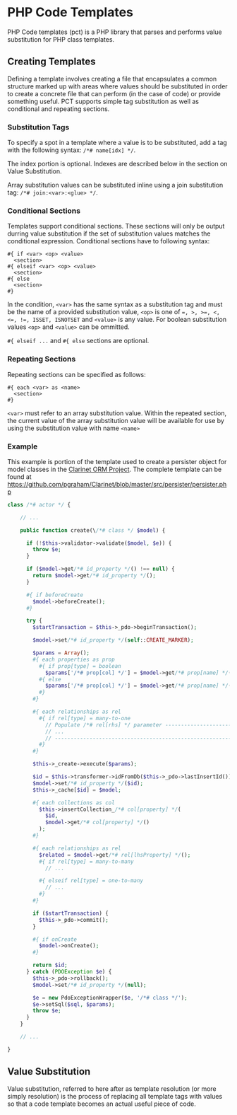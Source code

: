 # PHP Code Templates

PHP Code templates (pct) is a PHP library that parses and performs value
substitution for PHP class templates.

## Creating Templates

Defining a template involves creating a file that encapsulates a common
structure marked up with areas where values should be substituted in order to
create a concrete file that can perform (in the case of code) or provide
something useful. PCT supports simple tag substitution as well as conditional
and repeating sections.

### Substitution Tags

To specify a spot in a template where a value is to be substituted, add a tag
with the following syntax: `/*# name[idx] */`.

The index portion is optional. Indexes are described below in the section on
Value Substitution.

Array substitution values can be substituted inline using a join substitution
tag: `/*# join:<var>:<glue> */`.

### Conditional Sections

Templates support conditional sections. These sections will only be output
durring value substitution if the set of substitution values matches the
conditional expression. Conditional sections have to following syntax:

```
#{ if <var> <op> <value>
  <section>
#{ elseif <var> <op> <value>
  <section>
#{ else
  <section>
#}
```

In the condition, `<var>` has the same syntax as a substitution tag and must be
the name of a provided substitution value, `<op>` is one of `=, >, >=, <, <=,
!=, ISSET, ISNOTSET` and `<value>` is any value. For boolean substitution values
`<op>` and `<value>` can be ommitted.

`#{ elseif ...` and `#{ else` sections are optional.

### Repeating Sections

Repeating sections can be specified as follows:

```
#{ each <var> as <name>
  <section>
#}
```

`<var>` must refer to an array substitution value.  Within the repeated section,
the current value of the array substitution value will be available for use by
using the substitution value with name `<name>`

### Example

This example is portion of the template used to create a persister object for
model classes in the [Clarinet ORM Project](https://github.com/pgraham/Clarinet). The complete template can be found at
<https://github.com/pgraham/Clarinet/blob/master/src/persister/persister.php>

```php
class /*# actor */ {

    // ...

    public function create(\/*# class */ $model) {

      if (!$this->validator->validate($model, $e)) {
        throw $e;
      }

      if ($model->get/*# id_property */() !== null) {
        return $model->get/*# id_property */();
      }

      #{ if beforeCreate
        $model->beforeCreate();
      #}

      try {
        $startTransaction = $this->_pdo->beginTransaction();

        $model->set/*# id_property */(self::CREATE_MARKER);

        $params = Array();
        #{ each properties as prop
          #{ if prop[type] = boolean
            $params['/*# prop[col] */'] = $model->get/*# prop[name] */() ? 1 : 0;
          #{ else
            $params['/*# prop[col] */'] = $model->get/*# prop[name] */();
          #}
        #}

        #{ each relationships as rel
          #{ if rel[type] = many-to-one
            // Populate /*# rel[rhs] */ parameter --------------------------------
            // ...
            // -------------------------------------------------------------------
          #}
        #}

        $this->_create->execute($params);

        $id = $this->transformer->idFromDb($this->_pdo->lastInsertId());
        $model->set/*# id_property */($id);
        $this->_cache[$id] = $model;

        #{ each collections as col
          $this->insertCollection_/*# col[property] */(
            $id,
            $model->get/*# col[property] */()
          );
        #}

        #{ each relationships as rel
          $related = $model->get/*# rel[lhsProperty] */();
          #{ if rel[type] = many-to-many
            // ...

          #{ elseif rel[type] = one-to-many
            // ...
          #}
        #}

        if ($startTransaction) {
          $this->_pdo->commit();
        }

        #{ if onCreate
          $model->onCreate();
        #} 

        return $id;
      } catch (PDOException $e) {
        $this->_pdo->rollback();
        $model->set/*# id_property */(null);

        $e = new PdoExceptionWrapper($e, '/*# class */');
        $e->setSql($sql, $params);
        throw $e;
      }
    }

    // ...

}
```

## Value Substitution

Value substitution, referred to here after as template resolution (or more
simply resolution) is the process of replacing all template tags with values so
that a code template becomes an actual useful piece of code.
